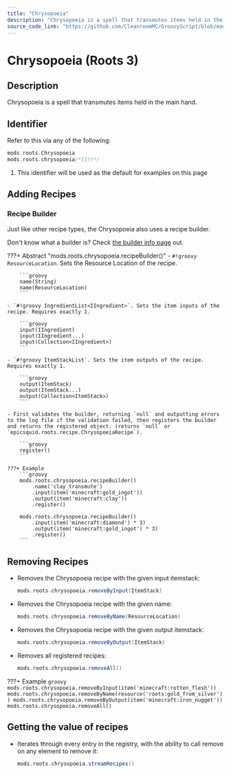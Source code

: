 ```yaml
---
title: "Chrysopoeia"
description: "Chrysopoeia is a spell that transmutes items held in the main hand."
source_code_link: "https://github.com/CleanroomMC/GroovyScript/blob/master/src/main/java/com/cleanroommc/groovyscript/compat/mods/roots/Chrysopoeia.java"
---
```


# Chrysopoeia (Roots 3)

## Description

Chrysopoeia is a spell that transmutes items held in the main hand.

## Identifier

Refer to this via any of the following:

```groovy hl_lines="2"
mods.roots.Chrysopoeia
mods.roots.chrysopoeia/*(1)!*/
```

1. This identifier will be used as the default for examples on this page

## Adding Recipes

### Recipe Builder

Just like other recipe types, the Chrysopoeia also uses a recipe builder.

Don't know what a builder is? Check [the builder info page](../../../groovy/builder.md) out.

???+ Abstract "mods.roots.chrysopoeia.recipeBuilder()"
    - `#!groovy ResourceLocation`. Sets the Resource Location of the recipe.

        ```groovy
        name(String)
        name(ResourceLocation)
        ```

    - `#!groovy IngredientList<IIngredient>`. Sets the item inputs of the recipe. Requires exactly 1.

        ```groovy
        input(IIngredient)
        input(IIngredient...)
        input(Collection<IIngredient>)
        ```

    - `#!groovy ItemStackList`. Sets the item outputs of the recipe. Requires exactly 1.

        ```groovy
        output(ItemStack)
        output(ItemStack...)
        output(Collection<ItemStack>)
        ```

    - First validates the builder, returning `null` and outputting errors to the log file if the validation failed, then registers the builder and returns the registered object. (returns `null` or `epicsquid.roots.recipe.ChrysopoeiaRecipe`).

        ```groovy
        register()
        ```

    ???+ Example
        ```groovy
        mods.roots.chrysopoeia.recipeBuilder()
            .name('clay_transmute')
            .input(item('minecraft:gold_ingot'))
            .output(item('minecraft:clay'))
            .register()

        mods.roots.chrysopoeia.recipeBuilder()
            .input(item('minecraft:diamond') * 3)
            .output(item('minecraft:gold_ingot') * 3)
            .register()
        ```



## Removing Recipes

- Removes the Chrysopoeia recipe with the given input itemstack:

    ```groovy
    mods.roots.chrysopoeia.removeByInput(ItemStack)
    ```

- Removes the Chrysopoeia recipe with the given name:

    ```groovy
    mods.roots.chrysopoeia.removeByName(ResourceLocation)
    ```

- Removes the Chrysopoeia recipe with the given output itemstack:

    ```groovy
    mods.roots.chrysopoeia.removeByOutput(ItemStack)
    ```

- Removes all registered recipes:

    ```groovy
    mods.roots.chrysopoeia.removeAll()
    ```

???+ Example
    ```groovy
    mods.roots.chrysopoeia.removeByInput(item('minecraft:rotten_flesh'))
    mods.roots.chrysopoeia.removeByName(resource('roots:gold_from_silver'))
    mods.roots.chrysopoeia.removeByOutput(item('minecraft:iron_nugget'))
    mods.roots.chrysopoeia.removeAll()
    ```

## Getting the value of recipes

- Iterates through every entry in the registry, with the ability to call remove on any element to remove it:

    ```groovy
    mods.roots.chrysopoeia.streamRecipes()
    ```
